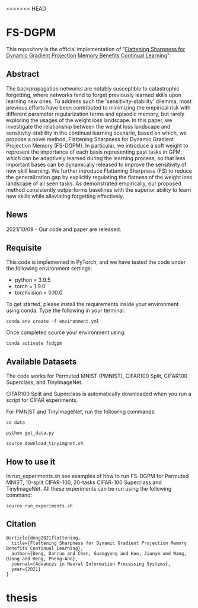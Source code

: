 <<<<<<< HEAD
# FS-DGPM

This repository is the official implementation of "[Flattening Sharpness for Dynamic Gradient Projection Memory Benefits Continual Learning](https://arxiv.org/pdf/2110.04593.pdf)".

## Abstract

The backpropagation networks are notably susceptible to catastrophic forgetting, where networks tend to forget previously learned skills upon learning new ones. To address such the 'sensitivity-stability' dilemma, most previous efforts have been contributed to minimizing the empirical risk with different parameter regularization terms and episodic memory, but rarely exploring the usages of the weight loss landscape. In this paper, we investigate the relationship between the weight loss landscape and sensitivity-stability in the continual learning scenario, based on which, we propose a novel method, Flattening Sharpness for Dynamic Gradient Projection Memory (FS-DGPM). In particular, we introduce a soft weight to represent the importance of each basis representing past tasks in GPM, which can be adaptively learned during the learning process, so that less important bases can be dynamically released to improve the sensitivity of new skill learning. We further introduce Flattening Sharpness (FS) to reduce the generalization gap by explicitly regulating the flatness of the weight loss landscape of all seen tasks. As demonstrated empirically, our proposed method consistently outperforms baselines with the superior ability to learn new skills while alleviating forgetting effectively.

## News

2021/10/09 - Our code and paper are released.


## Requisite

This code is implemented in PyTorch, and we have tested the code under the following environment settings:

- python = 3.9.5
- torch = 1.9.0
- torchvision = 0.10.0

To get started, please install the requirements inside your environment using conda. Type the following in your terminal:

```conda env create -f environment.yml```

Once completed source your environment using:

```conda activate fsdgpm```

## Available Datasets

The code works for Permuted MNIST (PMNIST), CIFAR100 Split, CIFAR100 Superclass, and TinyImageNet. 

CIFAR100 Split and Superclass is automatically downloaded when you run a script for CIFAR experiments.

For PMNIST and TinyImageNet, run the following commands: 

```cd data```

```python get_data.py```

```source download_tinyimgnet.sh```


## How to use it

In run_experiments.sh see examples of how to run FS-DGPM for Permuted MNIST, 10-split CIFAR-100, 20-tasks CIFAR-100 Superclass and TinyImageNet. All these experiments can be run using the following command:

```
source run_experiments.sh
```


## Citation

```
@article{deng2021flattening,
  title={Flattening Sharpness for Dynamic Gradient Projection Memory Benefits Continual Learning},
  author={Deng, Danruo and Chen, Guangyong and Hao, Jianye and Wang, Qiong and Heng, Pheng-Ann},
  journal={Advances in Neural Information Processing Systems},
  year={2021}
}
```
# thesis

